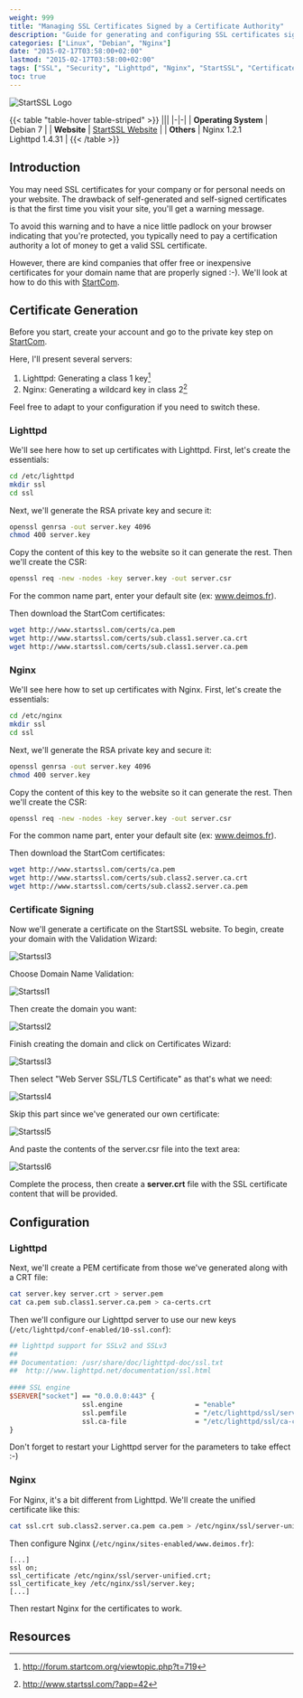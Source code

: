 ```yaml
---
weight: 999
title: "Managing SSL Certificates Signed by a Certificate Authority"
description: "Guide for generating and configuring SSL certificates signed by a certificate authority like StartSSL for Nginx and Lighttpd web servers."
categories: ["Linux", "Debian", "Nginx"]
date: "2015-02-17T03:58:00+02:00"
lastmod: "2015-02-17T03:58:00+02:00"
tags: ["SSL", "Security", "Lighttpd", "Nginx", "StartSSL", "Certificates", "HTTPS"]
toc: true
---
```


![StartSSL Logo](/images/startssl_logo.avif)

{{< table "table-hover table-striped" >}}
|||
|-|-|
| **Operating System** | Debian 7 |
| **Website** | [StartSSL Website](https://www.startssl.com) |
| **Others** | Nginx 1.2.1<br />Lighttpd 1.4.31 |
{{< /table >}}

## Introduction

You may need SSL certificates for your company or for personal needs on your website. The drawback of self-generated and self-signed certificates is that the first time you visit your site, you'll get a warning message.

To avoid this warning and to have a nice little padlock on your browser indicating that you're protected, you typically need to pay a certification authority a lot of money to get a valid SSL certificate.

However, there are kind companies that offer free or inexpensive certificates for your domain name that are properly signed :-). We'll look at how to do this with [StartCom](https://www.startcom.org/).

## Certificate Generation

Before you start, create your account and go to the private key step on [StartCom](https://www.startcom.org/).

Here, I'll present several servers:

1. Lighttpd: Generating a class 1 key[^1]
2. Nginx: Generating a wildcard key in class 2[^2]

Feel free to adapt to your configuration if you need to switch these.

### Lighttpd

We'll see here how to set up certificates with Lighttpd. First, let's create the essentials:

```bash
cd /etc/lighttpd
mkdir ssl
cd ssl
```

Next, we'll generate the RSA private key and secure it:

```bash
openssl genrsa -out server.key 4096
chmod 400 server.key
```

Copy the content of this key to the website so it can generate the rest. Then we'll create the CSR:

```bash
openssl req -new -nodes -key server.key -out server.csr
```

For the common name part, enter your default site (ex: www.deimos.fr).

Then download the StartCom certificates:

```bash
wget http://www.startssl.com/certs/ca.pem
wget http://www.startssl.com/certs/sub.class1.server.ca.crt
wget http://www.startssl.com/certs/sub.class1.server.ca.pem
```

### Nginx

We'll see here how to set up certificates with Nginx. First, let's create the essentials:

```bash
cd /etc/nginx
mkdir ssl
cd ssl
```

Next, we'll generate the RSA private key and secure it:

```bash
openssl genrsa -out server.key 4096
chmod 400 server.key
```

Copy the content of this key to the website so it can generate the rest. Then we'll create the CSR:

```bash
openssl req -new -nodes -key server.key -out server.csr
```

For the common name part, enter your default site (ex: www.deimos.fr).

Then download the StartCom certificates:

```bash
wget http://www.startssl.com/certs/ca.pem
wget http://www.startssl.com/certs/sub.class2.server.ca.crt
wget http://www.startssl.com/certs/sub.class2.server.ca.pem
```

### Certificate Signing

Now we'll generate a certificate on the StartSSL website. To begin, create your domain with the Validation Wizard:

![Startssl3](/images/startssl3.avif)

Choose Domain Name Validation:

![Startssl1](/images/startssl1.avif)

Then create the domain you want:

![Startssl2](/images/startssl2.avif)

Finish creating the domain and click on Certificates Wizard:

![Startssl3](/images/startssl3.avif)

Then select "Web Server SSL/TLS Certificate" as that's what we need:

![Startssl4](/images/startssl4.avif)

Skip this part since we've generated our own certificate:

![Startssl5](/images/startssl5.avif)

And paste the contents of the server.csr file into the text area:

![Startssl6](/images/startssl6.avif)

Complete the process, then create a **server.crt** file with the SSL certificate content that will be provided.

## Configuration

### Lighttpd

Next, we'll create a PEM certificate from those we've generated along with a CRT file:

```bash
cat server.key server.crt > server.pem
cat ca.pem sub.class1.server.ca.pem > ca-certs.crt
```

Then we'll configure our Lighttpd server to use our new keys (`/etc/lighttpd/conf-enabled/10-ssl.conf`):

```perl
## lighttpd support for SSLv2 and SSLv3
## 
## Documentation: /usr/share/doc/lighttpd-doc/ssl.txt
##  http://www.lighttpd.net/documentation/ssl.html 
 
#### SSL engine
$SERVER["socket"] == "0.0.0.0:443" {
                  ssl.engine                  = "enable"
                  ssl.pemfile                 = "/etc/lighttpd/ssl/server.pem"
                  ssl.ca-file                 = "/etc/lighttpd/ssl/ca-certs.crt"
}
```

Don't forget to restart your Lighttpd server for the parameters to take effect :-)

### Nginx

For Nginx, it's a bit different from Lighttpd. We'll create the unified certificate like this:

```bash
cat ssl.crt sub.class2.server.ca.pem ca.pem > /etc/nginx/ssl/server-unified.crt
```

Then configure Nginx (`/etc/nginx/sites-enabled/www.deimos.fr`):

```nginx
[...]
ssl on;
ssl_certificate /etc/nginx/ssl/server-unified.crt;
ssl_certificate_key /etc/nginx/ssl/server.key;
[...]
```

Then restart Nginx for the certificates to work.

## Resources

[^1]: http://forum.startcom.org/viewtopic.php?t=719
[^2]: http://www.startssl.com/?app=42
